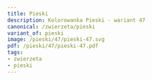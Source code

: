 ```yaml
---
title: Pieski
description: Kolorowanka Pieski - wariant 47
canonical: /zwierzeta/pieski
variant_of: pieski
image: /pieski/47/pieski-47.svg
pdf: /pieski/47/pieski-47.pdf
tags:
- zwierzeta
- pieski
---
```

